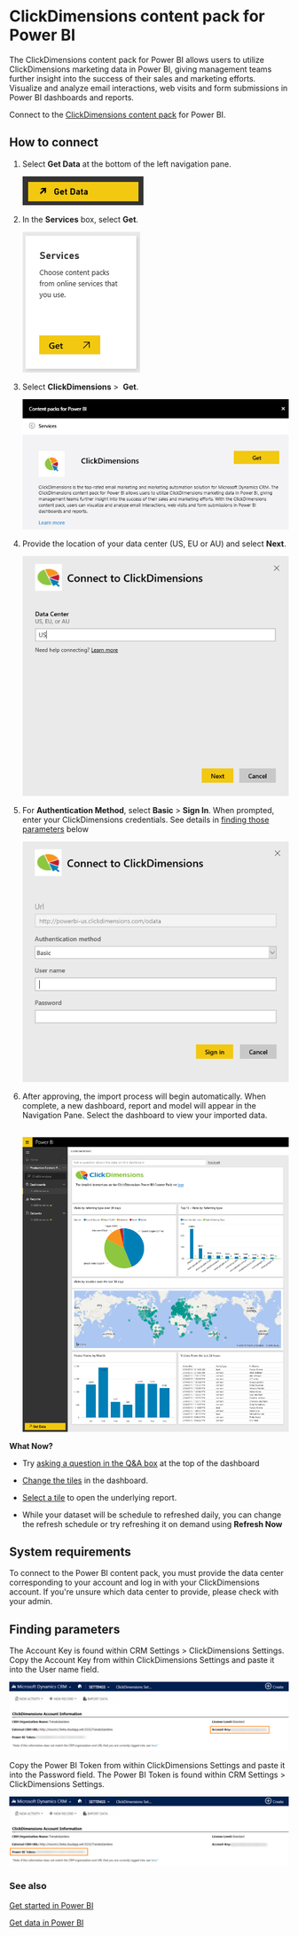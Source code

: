 <properties 
   pageTitle="ClickDimensions content pack"
   description="ClickDimensions content pack for Power BI"
   services="powerbi" 
   documentationCenter="" 
   authors="theresapalmer" 
   manager="mblythe" 
   backup=""
   editor=""
   tags=""
   qualityFocus="no"
   qualityDate=""/>
 
<tags
   ms.service="powerbi"
   ms.devlang="NA"
   ms.topic="article"
   ms.tgt_pltfrm="NA"
   ms.workload="powerbi"
   ms.date="05/17/2016"
   ms.author="tpalmer"/>
# ClickDimensions content pack for Power&nbsp;BI

The ClickDimensions content pack for Power BI allows users to utilize ClickDimensions marketing data in Power BI, giving management teams further insight into the success of their sales and marketing efforts. Visualize and analyze email interactions, web visits and form submissions in Power BI dashboards and reports.

Connect to the [ClickDimensions content pack](https://app.powerbi.com/getdata/services/click-dimensions) for Power BI. 

## How to connect

1.  Select **Get Data** at the bottom of the left navigation pane.

	![](media/powerbi-content-pack-clickdimensions/getdata.png)

2.  In the **Services** box, select **Get**.

	![](media/powerbi-content-pack-clickdimensions/services.PNG)

3.  Select **ClickDimensions** \>  **Get**.

	![](media/powerbi-content-pack-clickdimensions/clickdimensions.png)

4.  Provide the location of your data center (US, EU or AU) and select **Next**.

	![](media/powerbi-content-pack-clickdimensions/params.png)

5. For **Authentication Method**, select **Basic** \> **Sign In**. When prompted, enter your ClickDimensions credentials. See details in [finding those parameters](#FindingParams) below

	![](media/powerbi-content-pack-clickdimensions/creds.png)

7. After approving, the import process will begin automatically. When complete, a new dashboard, report and model will appear in the Navigation Pane. Select the dashboard to view your imported data.

	 ![](media/powerbi-content-pack-clickdimensions/dashboard.png)


**What Now?**

- Try [asking a question in the Q&A box](powerbi-service-q-and-a.md) at the top of the dashboard

- [Change the tiles](powerbi-service-edit-a-tile-in-a-dashboard.md) in the dashboard.

- [Select a tile](powerbi-service-dashboard-tiles.md) to open the underlying report.

- While your dataset will be schedule to refreshed daily, you can change the refresh schedule or try refreshing it on demand using **Refresh Now**


## System requirements

To connect to the Power BI content pack, you must provide the data center corresponding to your account and log in with your ClickDimensions account. If you're unsure which data center to provide, please check with your admin. 

<a name="FindingParams"></a>
## Finding parameters

The Account Key is found within CRM Settings \> ClickDimensions Settings. Copy the Account Key from within ClickDimensions Settings and paste it into the User name field.  

![](media/powerbi-content-pack-clickdimensions/crm.png)  

Copy the Power BI Token from within ClickDimensions Settings and paste it into the Password field. The Power BI Token is found within CRM Settings \> ClickDimensions Settings.  

![](media/powerbi-content-pack-clickdimensions/crm2.png)  


### See also

[Get started in Power BI](powerbi-service-get-started.md)

[Get data in Power BI](powerbi-service-get-data.md)
